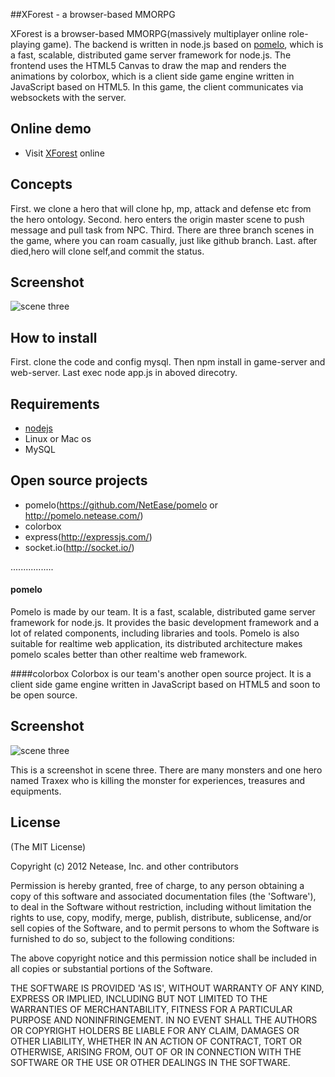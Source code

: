 ##XForest -  a browser-based MMORPG

XForest is a browser-based MMORPG(massively multiplayer online role-playing game). 
The backend is written in node.js based on [pomelo](https://github.com/NetEase/pomelo/wiki/Introduction-to-pomelo),
which is a fast, scalable, distributed game server framework for node.js. The frontend uses the HTML5 Canvas to draw 
the map and renders the animations by colorbox, which is a client side game engine written in JavaScript based on HTML5.
In this game, the client communicates via websockets with the server. 

## Online demo

 * Visit [XForest](http://www.appme.net) online


## Concepts 

First.  we clone a hero that will clone hp, mp, attack and defense etc from the hero ontology.
Second. hero enters the origin master scene to push message and pull task from NPC.
Third.  There are three branch scenes in the game, where you can roam casually, just like github branch.
Last. after died,hero will clone self,and commit the status.


## Screenshot

![scene three](http://pomelo.netease.com/image/demo4.png)


## How to install
First. clone the code and config mysql.
Then npm install in game-server and web-server.
Last exec node app.js in aboved direcotry.


## Requirements

* [nodejs](http://nodejs.org/)
* Linux or Mac os
* MySQL

## Open source projects

* pomelo(https://github.com/NetEase/pomelo  or  http://pomelo.netease.com/)
* colorbox
* express(http://expressjs.com/)
* socket.io(http://socket.io/)

.................

#### pomelo

Pomelo is made by our team. It is a fast, scalable, distributed game server framework for node.js. It provides the basic
development framework and a lot of related components, including libraries and tools. Pomelo is also suitable for realtime
web application, its distributed architecture makes pomelo scales better than other realtime web framework.

####colorbox
Colorbox is our team's another open source project. It is a client side game engine written in JavaScript based on HTML5 and 
soon to be open source. 


## Screenshot

![scene three](http://pomelo.netease.com/image/demo4.png)

This is a screenshot in scene three. There are many monsters and one hero named Traxex who is killing the monster for experiences, treasures and equipments.


## License

(The MIT License)

Copyright (c) 2012 Netease, Inc. and other contributors

Permission is hereby granted, free of charge, to any person obtaining
a copy of this software and associated documentation files (the
'Software'), to deal in the Software without restriction, including
without limitation the rights to use, copy, modify, merge, publish,
distribute, sublicense, and/or sell copies of the Software, and to
permit persons to whom the Software is furnished to do so, subject to
the following conditions:

The above copyright notice and this permission notice shall be
included in all copies or substantial portions of the Software.

THE SOFTWARE IS PROVIDED 'AS IS', WITHOUT WARRANTY OF ANY KIND,
EXPRESS OR IMPLIED, INCLUDING BUT NOT LIMITED TO THE WARRANTIES OF
MERCHANTABILITY, FITNESS FOR A PARTICULAR PURPOSE AND NONINFRINGEMENT.
IN NO EVENT SHALL THE AUTHORS OR COPYRIGHT HOLDERS BE LIABLE FOR ANY
CLAIM, DAMAGES OR OTHER LIABILITY, WHETHER IN AN ACTION OF CONTRACT,
TORT OR OTHERWISE, ARISING FROM, OUT OF OR IN CONNECTION WITH THE
SOFTWARE OR THE USE OR OTHER DEALINGS IN THE SOFTWARE.
